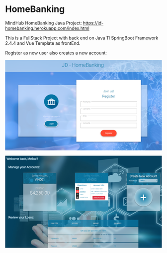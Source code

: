 # HomeBanking

MindHub HomeBanking Java Project: https://jd-homebanking.herokuapp.com/index.html

This is a FullStack Project with back end on Java 11 SpringBoot Framework 2.4.4 and Vue Template as frontEnd.

Register as new user also creates a new account:

![Register](https://github.com/paaherre/homebanking/blob/main/src/main/resources/static/img/readme/register.png?raw=true)

![Accounts](https://github.com/paaherre/homebanking/blob/main/src/main/resources/static/img/readme/accounts.png?raw=true)
